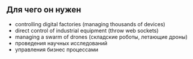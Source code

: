 ## Для чего он нужен
- controlling digital factories (managing thousands
  of devices)
- direct control of industrial equipment (throw web sockets)
- managing a swarm of drones (складские роботы, летающие дроны)
- проведения научных исследований
- управления бизнес процессами
